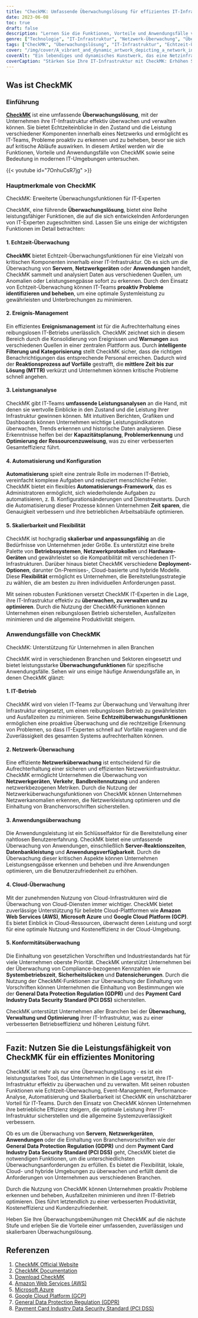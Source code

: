 ```yaml
---
title: "CheckMK: Umfassende Überwachungslösung für effizientes IT-Infrastrukturmanagement"
date: 2023-06-08
toc: true
draft: false
description: "Lernen Sie die Funktionen, Vorteile und Anwendungsfälle von CheckMK kennen, einer umfassenden Überwachungslösung für proaktives IT-Infrastrukturmanagement."
genre: ["Technologie", "IT-Infrastruktur", "Netzwerk-Überwachung", "Überwachung von Anwendungen", "IT-Betrieb", "Leistungsanalyse", "Automatisierung", "Event Management", "Skalierbarkeit", "Flexibilität"]
tags: ["CheckMK", "Überwachungslösung", "IT-Infrastruktur", "Echtzeit-Überwachung", "Veranstaltungsmanagement", "Leistungsanalytik", "Automatisierung", "Skalierbarkeit", "Flexibilität", "IT-Operationen", "Netzüberwachung", "Anwendungsüberwachung", "Leistungsoptimierung", "proaktive Überwachung", "Vorfallreaktion", "Kapazitätsplanung", "Ressourcenzuweisung", "Konfigurationsmanagement", "IT-Effizienz", "Verwaltung der Infrastruktur", "umfassende Überwachungslösung", "proaktives Management der IT-Infrastruktur", "Netzwerk-Performance-Analytik", "Automatisierungsrahmen", "Skalierbarkeit der IT-Infrastruktur", "Veranstaltungsmanagement-Plattform", "Echtzeit-Leistungsüberwachung", "Optimierung der Anwendungsleistung", "Cloud-Überwachungsdienste", "Lösung zur Überwachung der Einhaltung von Vorschriften"]
cover: "/img/cover/A_vibrant_and_dynamic_artwork_depicting_a_network_infrastru.png"
coverAlt: "Ein lebendiges und dynamisches Kunstwerk, das eine Netzinfrastruktur mit Überwachungsindikatoren und Analysefunktionen darstellt."
coverCaption: "Stärken Sie Ihre IT-Infrastruktur mit CheckMK: Erhöhen Sie die Effizienz und Zuverlässigkeit!"
---
```


## Was ist CheckMK

### Einführung

[**CheckMK**](https://checkmk.com/download) ist eine umfassende **Überwachungslösung**, mit der Unternehmen ihre IT-Infrastruktur effektiv überwachen und verwalten können. Sie bietet Echtzeiteinblicke in den Zustand und die Leistung verschiedener Komponenten innerhalb eines Netzwerks und ermöglicht es IT-Teams, Probleme proaktiv zu erkennen und zu beheben, bevor sie sich auf kritische Abläufe auswirken. In diesem Artikel werden wir die Funktionen, Vorteile und Anwendungsfälle von CheckMK sowie seine Bedeutung in modernen IT-Umgebungen untersuchen.

{{< youtube id="7OnhuCsR7jg" >}}

### Hauptmerkmale von CheckMK

CheckMK: Erweiterte Überwachungsfunktionen für IT-Experten

CheckMK, eine führende **Überwachungslösung**, bietet eine Reihe leistungsfähiger Funktionen, die auf die sich entwickelnden Anforderungen von IT-Experten zugeschnitten sind. Lassen Sie uns einige der wichtigsten Funktionen im Detail betrachten:

#### 1. **Echtzeit-Überwachung**

**CheckMK** bietet Echtzeit-Überwachungsfunktionen für eine Vielzahl von kritischen Komponenten innerhalb einer IT-Infrastruktur. Ob es sich um die Überwachung von **Servern**, **Netzwerkgeräten** oder **Anwendungen** handelt, CheckMK sammelt und analysiert Daten aus verschiedenen Quellen, um Anomalien oder Leistungsengpässe sofort zu erkennen. Durch den Einsatz von Echtzeit-Überwachung können IT-Teams **proaktiv Probleme identifizieren und beheben**, um eine optimale Systemleistung zu gewährleisten und Unterbrechungen zu minimieren.

#### 2. **Ereignis-Management**

Ein effizientes **Ereignismanagement** ist für die Aufrechterhaltung eines reibungslosen IT-Betriebs unerlässlich. CheckMK zeichnet sich in diesem Bereich durch die Konsolidierung von Ereignissen und **Warnungen** aus verschiedenen Quellen in einer zentralen Plattform aus. Durch **intelligente Filterung und Kategorisierung** stellt CheckMK sicher, dass die richtigen Benachrichtigungen das entsprechende Personal erreichen. Dadurch wird der **Reaktionsprozess auf Vorfälle** gestrafft, die **mittlere Zeit bis zur Lösung (MTTR)** verkürzt und Unternehmen können kritische Probleme schnell angehen.

#### 3. **Leistungsanalyse**

CheckMK gibt IT-Teams **umfassende Leistungsanalysen** an die Hand, mit denen sie wertvolle Einblicke in den Zustand und die Leistung ihrer Infrastruktur gewinnen können. Mit intuitiven Berichten, Grafiken und Dashboards können Unternehmen wichtige Leistungsindikatoren überwachen, Trends erkennen und historische Daten analysieren. Diese Erkenntnisse helfen bei der **Kapazitätsplanung**, **Problemerkennung** und **Optimierung der Ressourcenzuweisung**, was zu einer verbesserten Gesamteffizienz führt.

#### 4. **Automatisierung und Konfiguration**

**Automatisierung** spielt eine zentrale Rolle im modernen IT-Betrieb, vereinfacht komplexe Aufgaben und reduziert menschliche Fehler. CheckMK bietet ein flexibles **Automatisierungs-Framework**, das es Administratoren ermöglicht, sich wiederholende Aufgaben zu automatisieren, z. B. Konfigurationsänderungen und Dienstneustarts. Durch die Automatisierung dieser Prozesse können Unternehmen **Zeit sparen**, die Genauigkeit verbessern und ihre betrieblichen Arbeitsabläufe optimieren.

#### 5. **Skalierbarkeit und Flexibilität**

CheckMK ist hochgradig **skalierbar und anpassungsfähig** an die Bedürfnisse von Unternehmen jeder Größe. Es unterstützt eine breite Palette von **Betriebssystemen**, **Netzwerkprotokollen** und **Hardware-Geräten** und gewährleistet so die Kompatibilität mit verschiedenen IT-Infrastrukturen. Darüber hinaus bietet CheckMK verschiedene **Deployment-Optionen**, darunter On-Premises-, Cloud-basierte und hybride Modelle. Diese **Flexibilität** ermöglicht es Unternehmen, die Bereitstellungsstrategie zu wählen, die am besten zu ihren individuellen Anforderungen passt.

Mit seinen robusten Funktionen versetzt CheckMK IT-Experten in die Lage, ihre IT-Infrastruktur effektiv zu **überwachen, zu verwalten und zu optimieren**. Durch die Nutzung der CheckMK-Funktionen können Unternehmen einen reibungslosen Betrieb sicherstellen, Ausfallzeiten minimieren und die allgemeine Produktivität steigern.

### Anwendungsfälle von CheckMK

CheckMK: Unterstützung für Unternehmen in allen Branchen

CheckMK wird in verschiedenen Branchen und Sektoren eingesetzt und bietet leistungsstarke **Überwachungsfunktionen** für spezifische Anwendungsfälle. Sehen wir uns einige häufige Anwendungsfälle an, in denen CheckMK glänzt:

#### 1. **IT-Betrieb**

CheckMK wird von vielen IT-Teams zur Überwachung und Verwaltung ihrer Infrastruktur eingesetzt, um einen reibungslosen Betrieb zu gewährleisten und Ausfallzeiten zu minimieren. Seine **Echtzeitüberwachungsfunktionen** ermöglichen eine proaktive Überwachung und die rechtzeitige Erkennung von Problemen, so dass IT-Experten schnell auf Vorfälle reagieren und die Zuverlässigkeit des gesamten Systems aufrechterhalten können.

#### 2. **Netzwerk-Überwachung**

Eine effiziente **Netzwerküberwachung** ist entscheidend für die Aufrechterhaltung einer sicheren und effizienten Netzwerkinfrastruktur. CheckMK ermöglicht Unternehmen die Überwachung von **Netzwerkgeräten**, **Verkehr**, **Bandbreitennutzung** und anderen netzwerkbezogenen Metriken. Durch die Nutzung der Netzwerküberwachungsfunktionen von CheckMK können Unternehmen Netzwerkanomalien erkennen, die Netzwerkleistung optimieren und die Einhaltung von Branchenvorschriften sicherstellen.

#### 3. **Anwendungsüberwachung**

Die Anwendungsleistung ist ein Schlüsselfaktor für die Bereitstellung einer nahtlosen Benutzererfahrung. CheckMK bietet eine umfassende Überwachung von Anwendungen, einschließlich **Server-Reaktionszeiten**, **Datenbankleistung** und **Anwendungsverfügbarkeit**. Durch die Überwachung dieser kritischen Aspekte können Unternehmen Leistungsengpässe erkennen und beheben und ihre Anwendungen optimieren, um die Benutzerzufriedenheit zu erhöhen.

#### 4. **Cloud-Überwachung**

Mit der zunehmenden Nutzung von Cloud-Infrastrukturen wird die Überwachung von Cloud-Diensten immer wichtiger. CheckMK bietet zuverlässige Unterstützung für beliebte Cloud-Plattformen wie **Amazon Web Services (AWS)**, **Microsoft Azure** und **Google Cloud Platform (GCP)**. Es bietet Einblick in Cloud-Ressourcen, überwacht deren Leistung und sorgt für eine optimale Nutzung und Kosteneffizienz in der Cloud-Umgebung.

#### 5. **Konformitätsüberwachung**

Die Einhaltung von gesetzlichen Vorschriften und Industriestandards hat für viele Unternehmen oberste Priorität. CheckMK unterstützt Unternehmen bei der Überwachung von Compliance-bezogenen Kennzahlen wie **Systembetriebszeit**, **Sicherheitslücken** und **Datensicherungen**. Durch die Nutzung der CheckMK-Funktionen zur Überwachung der Einhaltung von Vorschriften können Unternehmen die Einhaltung von Bestimmungen wie der **General Data Protection Regulation (GDPR)** und des **Payment Card Industry Data Security Standard (PCI DSS)** sicherstellen.

CheckMK unterstützt Unternehmen aller Branchen bei der **Überwachung, Verwaltung und Optimierung** ihrer IT-Infrastruktur, was zu einer verbesserten Betriebseffizienz und höheren Leistung führt.

______

## Fazit: Nutzen Sie die Leistungsfähigkeit von CheckMK für ein effizientes Monitoring

CheckMK ist mehr als nur eine Überwachungslösung - es ist ein leistungsstarkes Tool, das Unternehmen in die Lage versetzt, ihre IT-Infrastruktur effektiv zu überwachen und zu verwalten. Mit seinen robusten Funktionen wie Echtzeit-Überwachung, Event-Management, Performance-Analyse, Automatisierung und Skalierbarkeit ist CheckMK ein unschätzbarer Vorteil für IT-Teams. Durch den Einsatz von CheckMK können Unternehmen ihre betriebliche Effizienz steigern, die optimale Leistung ihrer IT-Infrastruktur sicherstellen und die allgemeine Systemzuverlässigkeit verbessern.

Ob es um die Überwachung von **Servern**, **Netzwerkgeräten**, **Anwendungen** oder die Einhaltung von Branchenvorschriften wie der **General Data Protection Regulation (GDPR)** und dem **Payment Card Industry Data Security Standard (PCI DSS)** geht, CheckMK bietet die notwendigen Funktionen, um die unterschiedlichsten Überwachungsanforderungen zu erfüllen. Es bietet die Flexibilität, lokale, Cloud- und hybride Umgebungen zu überwachen und erfüllt damit die Anforderungen von Unternehmen aus verschiedenen Branchen.

Durch die Nutzung von CheckMK können Unternehmen proaktiv Probleme erkennen und beheben, Ausfallzeiten minimieren und ihren IT-Betrieb optimieren. Dies führt letztendlich zu einer verbesserten Produktivität, Kosteneffizienz und Kundenzufriedenheit.

Heben Sie Ihre Überwachungsbemühungen mit CheckMK auf die nächste Stufe und erleben Sie die Vorteile einer umfassenden, zuverlässigen und skalierbaren Überwachungslösung.

## Referenzen

1. [CheckMK Official Website](https://checkmk.com)
2. [CheckMK Documentation](https://checkmk.com/documentation)
3. [Download CheckMK](https://checkmk.com/download)
4. [Amazon Web Services (AWS)](https://aws.amazon.com)
5. [Microsoft Azure](https://azure.microsoft.com)
6. [Google Cloud Platform (GCP)](https://cloud.google.com)
7. [General Data Protection Regulation (GDPR)](https://gdpr.eu)
8. [Payment Card Industry Data Security Standard (PCI DSS)](https://pcisecuritystandards.org)

